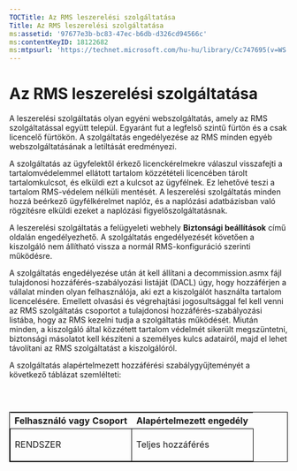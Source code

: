 ```yaml
---
TOCTitle: Az RMS leszerelési szolgáltatása
Title: Az RMS leszerelési szolgáltatása
ms:assetid: '97677e3b-bc83-47ec-b6db-d326cd94566c'
ms:contentKeyID: 18122682
ms:mtpsurl: 'https://technet.microsoft.com/hu-hu/library/Cc747695(v=WS.10)'
---
```


Az RMS leszerelési szolgáltatása
================================

A leszerelési szolgáltatás olyan egyéni webszolgáltatás, amely az RMS szolgáltatással együtt települ. Egyaránt fut a legfelső szintű fürtön és a csak licencelő fürtökön. A szolgáltatás engedélyezése az RMS minden egyéb webszolgáltatásának a letiltását eredményezi.

A szolgáltatás az ügyfelektől érkező licenckérelmekre válaszul visszafejti a tartalomvédelemmel ellátott tartalom közzétételi licencében tárolt tartalomkulcsot, és elküldi ezt a kulcsot az ügyfélnek. Ez lehetővé teszi a tartalom RMS-védelem nélküli mentését. A leszerelési szolgáltatás minden hozzá beérkező ügyfélkérelmet naplóz, és a naplózási adatbázisban való rögzítésre elküldi ezeket a naplózási figyelőszolgáltatásnak.

A leszerelési szolgáltatás a felügyeleti webhely **Biztonsági beállítások** című oldalán engedélyezhető. A szolgáltatás engedélyezését követően a kiszolgáló nem állítható vissza a normál RMS-konfiguráció szerinti működésre.

A szolgáltatás engedélyezése után át kell állítani a decommission.asmx fájl tulajdonosi hozzáférés-szabályozási listáját (DACL) úgy, hogy hozzáférjen a vállalat minden olyan felhasználója, aki ezt a kiszolgálót használta tartalom licencelésére. Emellett olvasási és végrehajtási jogosultsággal fel kell venni az RMS szolgáltatás csoportot a tulajdonosi hozzáférés-szabályozási listába, hogy az RMS kezelni tudja a szolgáltatás működését. Miután minden, a kiszolgáló által közzétett tartalom védelmét sikerült megszüntetni, biztonsági másolatot kell készíteni a személyes kulcs adatairól, majd el lehet távolítani az RMS szolgáltatást a kiszolgálóról.

A szolgáltatás alapértelmezett hozzáférési szabálygyűjteményét a következő táblázat szemlélteti:

###  

<p> </p>
<table style="border:1px solid black;">
<colgroup>
<col width="50%" />
<col width="50%" />
</colgroup>
<thead>
<tr class="header">
<th>Felhasználó vagy Csoport</th>
<th>Alapértelmezett engedély</th>
</tr>
</thead>
<tbody>
<tr class="odd">
<td style="border:1px solid black;"><p>RENDSZER</p></td>
<td style="border:1px solid black;"><p>Teljes hozzáférés</p></td>
</tr>  
</tbody>  
</table>
